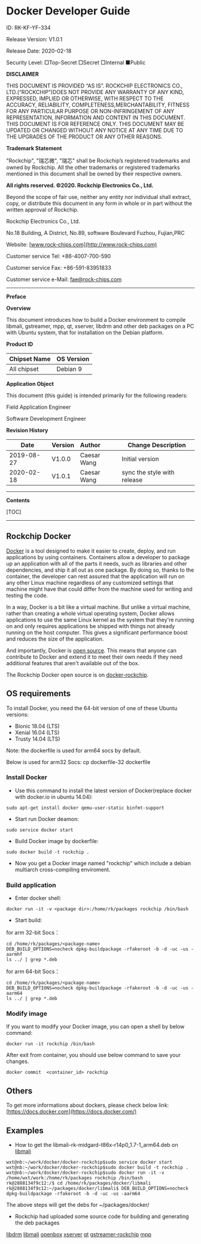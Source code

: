 # **Docker Developer Guide**

ID: RK-KF-YF-334

Release Version: V1.0.1

Release Date: 2020-02-18

Security Level: □Top-Secret   □Secret   □Internal   ■Public

**DISCLAIMER**

THIS DOCUMENT IS PROVIDED “AS IS”. ROCKCHIP ELECTRONICS CO., LTD.(“ROCKCHIP”)DOES NOT PROVIDE ANY WARRANTY OF ANY KIND, EXPRESSED, IMPLIED OR OTHERWISE, WITH RESPECT TO THE ACCURACY, RELIABILITY, COMPLETENESS,MERCHANTABILITY, FITNESS FOR ANY PARTICULAR PURPOSE OR NON-INFRINGEMENT OF ANY REPRESENTATION, INFORMATION AND CONTENT IN THIS DOCUMENT. THIS DOCUMENT IS FOR REFERENCE ONLY. THIS DOCUMENT MAY BE UPDATED OR CHANGED WITHOUT ANY NOTICE AT ANY TIME DUE TO THE UPGRADES OF THE PRODUCT OR ANY OTHER REASONS.

**Trademark Statement**

"Rockchip", "瑞芯微", "瑞芯" shall be Rockchip’s registered trademarks and owned by Rockchip. All the other trademarks or registered trademarks mentioned in this document shall be owned by their respective owners.

**All rights reserved. ©2020. Rockchip Electronics Co., Ltd.**

Beyond the scope of fair use, neither any entity nor individual shall extract, copy, or distribute this document in any form in whole or in part without the written approval of Rockchip.

Rockchip Electronics Co., Ltd.

No.18 Building, A District, No.89, software Boulevard Fuzhou, Fujian,PRC

Website:     [www.rock-chips.com](http://www.rock-chips.com)

Customer service Tel:  +86-4007-700-590

Customer service Fax:  +86-591-83951833

Customer service e-Mail:  [fae@rock-chips.com](mailto:fae@rock-chips.com)

---

**Preface**

**Overview**

This document introduces how to build a Docker environment to compile libmali, gstreamer, mpp, qt, xserver, libdrm and other deb packages on a PC with Ubuntu system, that for installation on the Debian platform.

**Product ID**

| **Chipset Name** | **OS  Version**      |
| ---------------- | -------------------- |
| All chipset      | Debian 9 |

**Application Object**

This document (this guide) is intended primarily for the following readers:

Field Application Engineer

Software Development Engineer

**Revision History**

| **Date** | **Version** | **Author** | **Change Description** |
| --------- | ---------- | :-------- | ------------ |
| 2019-08-27 | V1.0.0    | Caesar Wang | Initial version |
| 2020-02-18 | V1.0.1    | Caesar Wang | sync the style with release |

---

**Contents**

[TOC]

---

## Rockchip Docker

[Docker](https://github.com/docker/docker) is a tool designed to make it easier to create, deploy, and run applications by using containers. Containers allow a developer to package up an application with all of the parts it needs, such as libraries and other dependencies, and ship it all out as one package. By doing so, thanks to the container, the developer can rest assured that the application will run on any other Linux machine regardless of any customized
settings that machine might have that could differ from the machine used for writing and
testing the code.

In a way, Docker is a bit like a virtual machine. But unlike a virtual machine, rather than creating a whole virtual operating system, Docker allows applications to use the same Linux kernel as the system that they're running on and only requires applications be shipped with things not already running on the host computer. This gives a significant performance boost and reduces the size of the application.

And importantly, Docker is [open source](https://opensource.com/resources/what-open-source). This means that anyone can contribute to Docker and extend it to meet their own needs if they need additional features that aren't available out of the box.

The Rockchip Docker open source is on
[docker-rockchip](https://github.com/rockchip-linux/docker-rockchip).

## OS requirements

To install Docker, you need the 64-bit version of one of these Ubuntu versions:

- Bionic 18.04 (LTS)
- Xenial 16.04 (LTS)
- Trusty 14.04 (LTS)

Note: the dockerfile is used for arm64 socs by default.

Below is used for arm32 Socs: cp dockerfile-32 dockerfile

### Install Docker

- Use this command to install the latest version of Docker(replace docker with docker.io in ubuntu 14.04):

```shell
sudo apt-get install docker qemu-user-static binfmt-support
```

- Start run Docker deamon:

```shell
sudo service docker start
```

- Build Docker image by dockerfile:

```shell
sudo docker build -t rockchip .
```

- Now you get a Docker image named "rockchip" which include a debian multiarch cross-compiling enviroment.

### Build application

- Enter docker shell:

```shell
docker run -it -v <package dir>:/home/rk/packages rockchip /bin/bash
```

- Start build:

for arm 32-bit Socs：

```shell
cd /home/rk/packages/<package-name>
DEB_BUILD_OPTIONS=nocheck dpkg-buildpackage -rfakeroot -b -d -uc -us -aarmhf
ls ../ | grep *.deb
```

for arm 64-bit Socs：

```shell
cd /home/rk/packages/<package-name>
DEB_BUILD_OPTIONS=nocheck dpkg-buildpackage -rfakeroot -b -d -uc -us -aarm64
ls ../ | grep *.deb
```

### Modify image

If you want to modify your Docker image, you can open a shell by below command:

```shell
docker run -it rockchip /bin/bash
```

After exit from container, you should use below command to save your changes.

```
docker commit  <container_id> rockchip
```

## Others

To get more informations about dockers, please check below link: [https://docs.docker.com](https://docs.docker.com/)

## Examples

- How to get the libmali-rk-midgard-t86x-r14p0_1.7-1_arm64.deb on [libmali](https://github.com/rockchip-linux/rk-rootfs-build/tree/master/packages/arm64/libmali)

```shell
wxt@nb:~/work/docker/docker-rockchip$sudo service docker start
wxt@nb:~/work/docker/docker-rockchip$sudo docker build -t rockchip .
wxt@nb:~/work/docker/docker-rockchip$sudo docker run -it -v /home/wxt/work:/home/rk/packages rockchip /bin/bash
rk@2888134f9c12:/$ cd /home/rk/packages/docker/libmali
rk@2888134f9c12:~/packages/docker/libmali$ DEB_BUILD_OPTIONS=nocheck dpkg-buildpackage -rfakeroot -b -d -uc -us -aarm64
```

The above steps will get the debs for ~/packages/docker/

- Rockchip had uploaded some source code for building and generating the deb packages

[libdrm](https://github.com/rockchip-linux/libdrm-rockchip/tree/rockchip-2.4.89)
[libmali](https://github.com/rockchip-linux/libmali/tree/master)
[openbox](https://github.com/rockchip-linux/openbox)
[xserver](https://github.com/rockchip-linux/xserver)
[qt](https://github.com/rockchip-linux/rk-qt-video)
[gstreamer-rockchip](https://github.com/rockchip-linux/gstreamer-rockchip)
[mpp](https://github.com/rockchip-linux/mpp/tree/develop)
